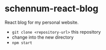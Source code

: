 # schennum-react-blog
React blog for my personal website.

* `git clone <repository-url>` this repository
* change into the new directory
* `npm start`
